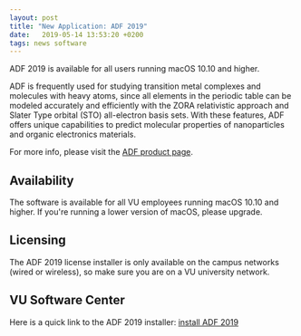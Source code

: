 ```yaml
---
layout: post
title: "New Application: ADF 2019"
date:   2019-05-14 13:53:20 +0200
tags: news software
---
```


ADF 2019 is available for all users running macOS 10.10 and higher.

ADF is frequently used for studying transition metal complexes and molecules with heavy atoms, since all elements in the periodic table can be modeled accurately and efficiently with the ZORA relativistic approach and Slater Type orbital (STO) all-electron basis sets. With these features, ADF offers unique capabilities to predict molecular properties of nanoparticles and organic electronics materials.

For more info, please visit the [ADF product page](https://www.scm.com/product/adf/).

## Availability

The software is available for all VU employees running macOS 10.10 and higher. If you're running a lower version of macOS, please upgrade.

## Licensing

The ADF 2019 license installer is only available on the campus networks (wired or wireless), so make sure you are on a VU university network.

## VU Software Center

Here is a quick link to the ADF 2019 installer: [install ADF 2019](munki://detail-ADF2019)
